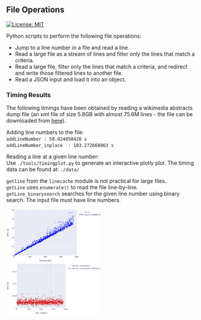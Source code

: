 ## File Operations
[![License: MIT](https://img.shields.io/badge/License-MIT-yellow.svg)](./LICENSE)

Python scripts to perform the following file operations:
* Jump to a line number in a file and read a line.
* Read a large file as a stream of lines and filter only the lines that match a criteria.
* Read a large file, filter only the lines that match a criteria, and redirect and write those filtered lines to another file.
* Read a JSON input and load it into an object.


### Timing Results
The following timings have been obtained by reading a wikimedia abstracts dump file (an xml file of size 5.8GB with almost 75.6M lines - the file can be downloaded from [here](https://dumps.wikimedia.org/enwiki/latest/)). 

Adding line numbers to the file:<br />
`addLineNumber : 58.024850428 s`<br />
`addLineNumber_inplace  : 103.272668963 s`

Reading a line at a given line number:<br />
Use `./tools/timingplot.py` to generate an interactive plotly plot. The timing data can be found at: `./data/`

`getline` from the `linecache` module is not practical for large files.<br />
`getLine` uses `enumerate()` to read the file line-by-line.<br />
`getLine_binarysearch` searches for the given line number using binary search. The input file must have line numbers.

<img src=./data/gL.png width="50%" height="50%">
<img src=./data/gLbinsrch.png width="50%" height="50%">

